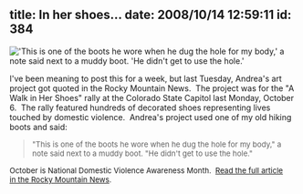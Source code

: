 title: In her shoes...
date: 2008/10/14 12:59:11
id: 384
---
!['This is one of the boots he wore when he dug the hole for my body,' a note said next to a muddy boot. 'He didn't get to use the hole.'](/journal_images/DSC01892-journal.jpg)

I've been meaning to post this for a week, but last Tuesday, Andrea's art project got quoted in the Rocky Mountain News.  The project was for the "A Walk in Her Shoes" rally at the Colorado State Capitol last Monday, October 6.  The rally featured hundreds of decorated shoes representing lives touched by domestic violence.  Andrea's project used one of my old hiking boots and said:

> <font size="2">"This is one of the boots he wore when he dug the hole for my body," a note said next to a muddy boot. "He didn't get to use the hole."

October is National Domestic Violence Awareness Month.  [Read the full article in the Rocky Mountain News](http://www.rockymountainnews.com/news/2008/oct/07/shoes-tell-tales-of-domestic-violence/).